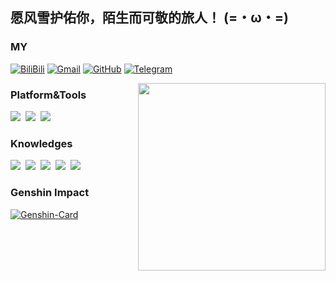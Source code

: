 ## 愿风雪护佑你，陌生而可敬的旅人！ (=・ω・=)

### MY

<p align="left">
  <a href="https://space.bilibili.com/1614185" target="_blank"><img src="https://img.shields.io/badge/BiliBili-ff9999.svg?&style=flat-square&logo=bilibili&logoColor=white" alt="BiliBili"></a>
  <a href="mailto:frozensky.7124@gmail.com" target="_blank"><img src="https://img.shields.io/badge/Gmail-c14438.svg?&style=flat-square&logo=gmail&logoColor=white" alt="Gmail"></a>
  <a href="https://github.com/FrozenSky7124" target="_blank"><img src="https://img.shields.io/badge/GitHub-000000?&style=flat-square&logo=GitHub&logoColor=white" alt="GitHub"></a>
  <a href="https://t.me/FrozenSky7124" target="_blank"><img src="https://img.shields.io/badge/Telegram-262968.svg?&style=flat-square&logo=telegram&logoColor=white" alt="Telegram"></a>  
</p>

<!--
<img align="right" width="350px" src="https://i.loli.net/2021/10/17/jnliELMfPSkphtB.png" />
<img align="right" width="300px" src="https://i.loli.net/2021/10/17/8yqXcQFOg5uCVPx.png" />
-->
<img align="right" width="300px" src="https://cdn.jsdelivr.net/gh/FrozenSky7124/FrozenSky7124@main/assets/keqing_shilaimu.png" />

### Platform&Tools

[![](https://img.shields.io/badge/OS-Ubuntu%20Linux-ff7500?style=flat-square&logo=ubuntu&logoColor=ffffff)](https://ubuntu.com/)&nbsp;
[![](https://img.shields.io/badge/OS-Raspberry%20Pi-ff6666?style=flat-square&logo=raspberrypi&logoColor=ffffff)](https://www.raspberrypi.com/)&nbsp;
[![](https://img.shields.io/badge/Windows-10-2376bc?style=flat-square&logo=windows&logoColor=ffffff)](https://www.microsoft.com/windows/get-windows-10)&nbsp;

### Knowledges

[![](https://img.shields.io/badge/C++-f34b7d?style=flat-square&logo=c%2b%2b)](http://www.cplusplus.com/)&nbsp;
[![](https://img.shields.io/badge/Qt%20Creator-669933?style=flat-square&logo=Qt)](https://www.qt.io/)&nbsp;
[![](https://img.shields.io/badge/-Docker-2496ED?style=flat-square&logo=docker&logoColor=ffffff)](https://www.docker.com/)&nbsp;
[![](https://img.shields.io/badge/-Git-f05032?style=flat-square&logo=git&logoColor=white)](https://git-scm.com/)&nbsp;
[![](https://img.shields.io/badge/-Nginx-269539?style=flat-square&logo=nginx&logoColor=ffffff)](https://nginx.org/)&nbsp;

### Genshin Impact

<!-- <img src="https://genshin-card.getloli.com/detail/12,17,20,59/82514798.png" alt="genshin-card" /> -->
<a href="https://ys.mihoyo.com/" target="_blank"><img src="https://cdn.jsdelivr.net/gh/FrozenSky7124/FrozenSky7124@main/assets/GenshinImpact_20220313.jpg" alt="Genshin-Card" /></a>

<!--
**FrozenSky7124/FrozenSky7124** is a ✨ _special_ ✨ repository because its `README.md` (this file) appears on your GitHub profile.

Here are some ideas to get you started:

- 🔭 I’m currently working on ...
- 🌱 I’m currently learning ...
- 👯 I’m looking to collaborate on ...
- 🤔 I’m looking for help with ...
- 💬 Ask me about ...
- 📫 How to reach me: ...
- 😄 Pronouns: ...
- ⚡ Fun fact: ...

https://zhuanlan.zhihu.com/p/360886447
https://zhuanlan.zhihu.com/p/265462490
https://github.com/journey-ad
https://github.com/SigureMo
-->
